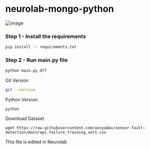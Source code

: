 # neurolab-mongo-python

![image](https://user-images.githubusercontent.com/57321948/196933065-4b16c235-f3b9-4391-9cfe-4affcec87c35.png)

### Step 1 - Install the requirements

```bash
pip install -r requirements.txt
```

### Step 2 - Run main.py file

```bash
python main.py dff
```

Git Version

```bash
git --version
``` 

Python Version
```
python
```

Download Dataset
```
wget https://raw.githubusercontent.com/avnyadav/sensor-fault-detection/main/aps_failure_training_set1.csv
```

This file is edited in Neurolab